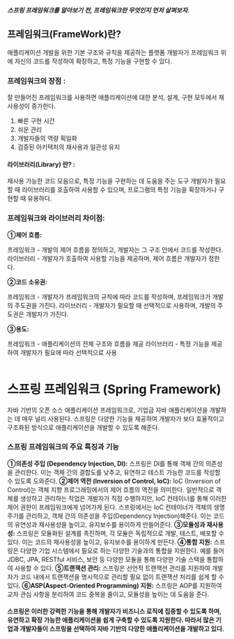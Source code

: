 <p><em><strong>스프링 프레임워크를 알아보기 전, 프레임워크란 무엇인지 먼저 살펴보자.</strong></em></p>
<h2 id="프레임워크framework란">프레임워크(FrameWork)란?</h2>
<p>애플리케이션 개발을 위한 기본 구조와 규칙을 제공하는 플랫폼
개발자가 프레임워크 위에 자신의 코드를 작성하여 확장하고, 특정 기능을 구현할 수 있다.</p>
<h3 id="프레임워크의-장점-">프레임워크의 장점 :</h3>
<p>잘 만들어진 프레임워크를 사용하면 애플리케이션에 대한 분석, 설계, 구현 모두에서 재사용성이 증가한다.</p>
<ol>
<li>빠른 구현 시간</li>
<li>쉬운 관리</li>
<li>개발자들의 역량 획일화</li>
<li>검증된 아키텍처의 재사용과 일관성 유지</li>
</ol>
<h4 id="라이브러리library-란-">라이브러리(Library) 란? :</h4>
<p>재사용 가능한 코드 모음으로, 특정 기능을 구현하는 데 도움을 주는 도구
개발자가 필요할 때 라이브러리를 호출하여 사용할 수 있으며, 프로그램의 특정 기능을 확장하거나 구현할 때 유용하다.</p>
<h3 id="프레임워크와-라이브러리-차이점">프레임워크와 라이브러리 차이점:</h3>
<p><strong>①제어 흐름:</strong> </p>
<p>프레임워크 - 개발의 제어 흐름을 정의하고, 개발자는 그 구조 안에서 코드를 작성한다. 
라이브러리 - 개발자가 호출하여 사용할 기능을 제공하며, 제어 흐름은 개발자가 정한다.</p>
<p><strong>②코드 소유권:</strong> </p>
<p>프레임워크 - 개발자가 프레임워크의 규칙에 따라 코드를 작성하며, 프레임워크가 개발의 주도권을 가진다. 
라이브러리 - 개발자가 필요할 때 선택적으로 사용하며, 개발의 주도권은 개발자가 가진다.</p>
<p><strong>③용도:</strong> </p>
<p>프레임워크 - 애플리케이션의 전체 구조와 흐름을 제공
라이브러리 - 특정 기능을 제공하여 개발자가 필요에 따라 선택적으로 사용</p>
<p><img alt="" src="https://velog.velcdn.com/images/baenna/post/1e1227e0-4af8-4bd8-a5d9-9e22dc1943e4/image.png" /></p>
<h1 id="스프링-프레임워크-spring-framework">스프링 프레임워크 (Spring Framework)</h1>
<p>자바 기반의 오픈 소스 애플리케이션 프레임워크로, 기업급 자바 애플리케이션을 개발하는 데 매우 널리 사용된다. 스프링은 다양한 기능을 제공하여 개발자가 보다 효율적이고 구조화된 방식으로 애플리케이션을 개발할 수 있도록 해준다.</p>
<h3 id="스프링-프레임워크의-주요-특징과-기능"><strong>스프링 프레임워크의 주요 특징과 기능</strong></h3>
<p><strong>①의존성 주입 (Dependency Injection, DI):</strong>
스프링은 DI를 통해 객체 간의 의존성을 관리한다. 이는 객체 간의 결합도를 낮추고, 유연하고 테스트 가능한 코드를 작성할 수 있도록 도와준다.
<strong>②제어 역전 (Inversion of Control, IoC):</strong>
IoC (Inversion of Control)는 객체 지향 프로그래밍에서의 제어 흐름의 역전을 의미한다. 일반적으로 객체를 생성하고 관리하는 작업은 개발자가 직접 수행하지만, IoC 컨테이너를 통해 이러한 제어 권한이 프레임워크에게 넘어가게 된다. 
스프링에서는 IoC 컨테이너가 객체의 생명 주기를 관리하고, 객체 간의 의존성을 주입(Dependency Injection)해준다. 이는 코드의 유연성과 재사용성을 높이고, 유지보수를 용이하게 만들어준다.
<strong>③모듈성과 재사용성:</strong>
스프링은 모듈화된 설계를 촉진하며, 각 모듈은 독립적으로 개발, 테스트, 배포할 수 있다. 이는 코드의 재사용성을 높이고, 유지보수를 용이하게 만든다.
<strong>④통합 지원:</strong>
스프링은 다양한 기업 시스템에서 필요로 하는 다양한 기술과의 통합을 지원한다. 예를 들어 JDBC, JPA, RESTful 서비스, 보안 등 다양한 모듈을 통해 다양한 기술 스택을 통합하여 사용할 수 있다.
<strong>⑤트랜잭션 관리:</strong>
스프링은 선언적 트랜잭션 관리를 지원하여 개발자가 코드 내에서 트랜잭션을 명시적으로 관리할 필요 없이 트랜잭션 처리를 쉽게 할 수 있다.
<strong>⑥ASP(Aspect-Oriented Programming) 지원:</strong>
스프링은 AOP를 지원하여 교차 관심 사항을 분리하여 코드 중복을 줄이고, 모듈성을 높이는 데 도움을 준다.</p>
<h4 id="스프링은-이러한-강력한-기능을-통해-개발자가-비즈니스-로직에-집중할-수-있도록-하며-유연하고-확장-가능한-애플리케이션을-쉽게-구축할-수-있도록-지원한다-따라서-많은-기업과-개발자들이-스프링을-선택하여-자바-기반의-다양한-애플리케이션을-개발하고-있다">스프링은 이러한 강력한 기능을 통해 개발자가 비즈니스 로직에 집중할 수 있도록 하며, 유연하고 확장 가능한 애플리케이션을 쉽게 구축할 수 있도록 지원한다. 따라서 많은 기업과 개발자들이 스프링을 선택하여 자바 기반의 다양한 애플리케이션을 개발하고 있다.</h4>